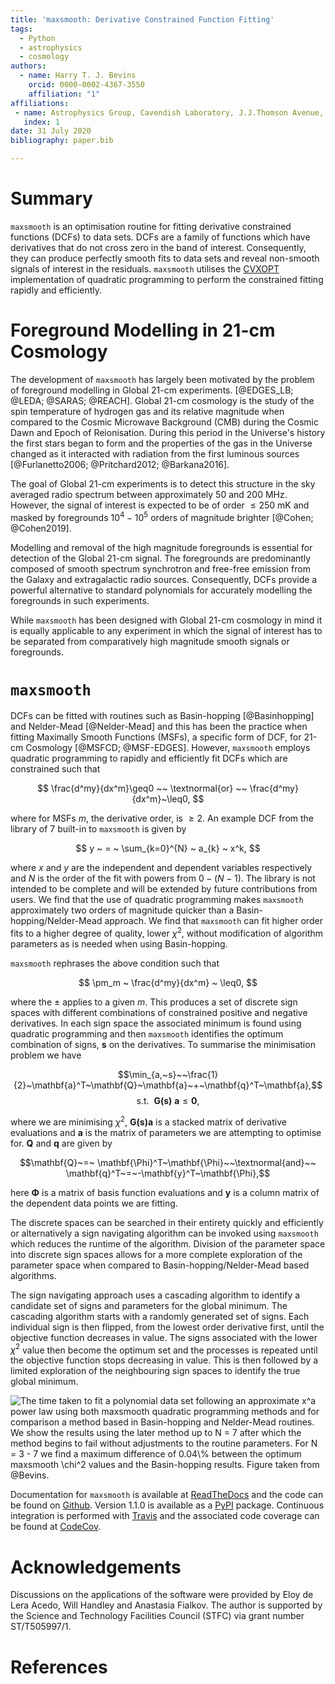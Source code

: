 ```yaml
---
title: 'maxsmooth: Derivative Constrained Function Fitting'
tags:
  - Python
  - astrophysics
  - cosmology
authors:
  - name: Harry T. J. Bevins
    orcid: 0000-0002-4367-3550
    affiliation: "1"
affiliations:
 - name: Astrophysics Group, Cavendish Laboratory, J.J.Thomson Avenue, Cambridge, CB3 0HE, UK
   index: 1
date: 31 July 2020
bibliography: paper.bib

---
```


# Summary

``maxsmooth`` is an optimisation routine for fitting derivative constrained functions (DCFs)
to data sets. DCFs are a family of functions which have derivatives that do not cross
zero in the band of interest. Consequently, they can produce perfectly smooth fits to
data sets and reveal non-smooth signals of interest in the residuals. ``maxsmooth``
utilises the [CVXOPT](https://pypi.org/project/cvxopt/) implementation of
quadratic programming to perform the constrained fitting rapidly and efficiently.

# Foreground Modelling in 21-cm Cosmology

The development of ``maxsmooth`` has largely been motivated by the problem
of foreground modelling in Global 21-cm experiments. [@EDGES_LB; @LEDA; @SARAS; @REACH].
Global 21-cm cosmology is the study of the spin temperature of hydrogen gas and
its relative magnitude when compared to the Cosmic Microwave Background (CMB)
during the Cosmic Dawn and Epoch of Reionisation. During this period in the Universe's
history the first stars began to form and the properties of the gas in the
Universe changed as it interacted with radiation from the first luminous sources
[@Furlanetto2006; @Pritchard2012; @Barkana2016].

The goal of Global 21-cm experiments is to detect this
structure in the sky averaged radio spectrum between approximately $50$ and $200$ MHz.
However, the signal of interest is expected to be of order $\leq 250$ mK and masked by
foregrounds $10^4 - 10^5$ orders of magnitude brighter [@Cohen; @Cohen2019].

Modelling and removal of the high magnitude foregrounds is essential for detection of
the Global 21-cm signal. The foregrounds are predominantly composed of smooth
spectrum synchrotron and
free-free emission from the Galaxy and extragalactic radio sources. Consequently, DCFs
provide a powerful alternative to standard polynomials for accurately modelling the
foregrounds in such experiments.

While ``maxsmooth`` has been designed with Global 21-cm cosmology in mind it is
equally applicable to any experiment in which the signal of interest has to be separated
from comparatively high magnitude smooth signals or foregrounds.

# ``maxsmooth``

DCFs can be fitted with routines such as Basin-hopping [@Basinhopping] and
Nelder-Mead [@Nelder-Mead] and this has
been the practice when fitting Maximally Smooth Functions (MSFs), a specific form of
DCF, for 21-cm Cosmology [@MSFCD; @MSF-EDGES]. However, ``maxsmooth`` employs quadratic programming to
rapidly and efficiently fit DCFs which are constrained such that

$$  \frac{d^my}{dx^m}\geq0 ~~ \textnormal{or} ~~ \frac{d^my}{dx^m}~\leq0, $$

where for MSFs $m$, the derivative order, is $\geq 2$. An example DCF from the library of $7$
built-in to ``maxsmooth`` is given by

$$ y ~ = ~ \sum_{k=0}^{N} ~ a_{k} ~ x^k, $$

where $x$ and $y$ are the independent and dependent variables respectively and $N$
is the order of the fit with powers from $0 - (N-1)$. The library is not intended
to be complete and will be extended by future contributions from users.
We find that the use of quadratic programming makes ``maxsmooth``
approximately two orders of magnitude quicker than a Basin-hopping/Nelder-Mead approach.
We find that ``maxsmooth`` can fit higher order fits to a higher degree of quality, lower $\chi^2$,
without modification of algorithm parameters as is needed when using Basin-hopping.

``maxsmooth`` rephrases the above condition such that

$$ \pm_m ~ \frac{d^my}{dx^m} ~ \leq0, $$

where the $\pm$ applies to a given $m$. This produces a set of discrete sign spaces
with different combinations of constrained positive and negative derivatives. In each sign space
the associated minimum is found using quadratic programming and then ``maxsmooth``
identifies the optimum combination of signs, $\mathbf{s}$ on the derivatives. To
summarise the minimisation problem we have

$$\min_{a,~s}~~\frac{1}{2}~\mathbf{a}^T~\mathbf{Q}~\mathbf{a}~+~\mathbf{q}^T~\mathbf{a},$$
$$\mathrm{s.t.}~~\mathbf{G(s)~a} \leq \mathbf{0},$$

where we are minimising $\chi^2$, $\mathbf{G(s)a}$ is a stacked matrix of derivative evaluations and $\mathbf{a}$
is the matrix of parameters we are attempting to optimise for. $\mathbf{Q}$ and $\mathbf{q}$
are given by

$$\mathbf{Q}~=~ \mathbf{\Phi}^T~\mathbf{\Phi}~~\textnormal{and}~~ \mathbf{q}^T~=~-\mathbf{y}^T~\mathbf{\Phi},$$

here $\mathbf{\Phi}$ is a matrix of basis function evaluations and $\mathbf{y}$
is a column matrix of the dependent data points we are fitting.

The discrete spaces can be searched in their entirety quickly and efficiently or
alternatively a sign navigating algorithm can be invoked using ``maxsmooth`` which
reduces the runtime of the algorithm. Division of the parameter space into
discrete sign spaces allows for a more complete exploration of the parameter space
when compared to Basin-hopping/Nelder-Mead based algorithms.

The sign navigating approach uses a cascading algorithm to identify a candidate set of signs
and parameters for the global
minimum. The cascading algorithm starts with a randomly generated set of signs. Each
individual sign is then flipped, from the lowest order derivative first, until the
objective function decreases in value. The signs associated with the lower
$\chi^2$ value then become the optimum set and the processes is repeated until
the objective function stops decreasing in value. This is then followed by a limited exploration
of the neighbouring sign spaces to identify the true global minimum.

![The time taken to fit a polynomial data set following an approximate $x^a$ power law
using both ``maxsmooth`` quadratic programming methods and for comparison a method
based in Basin-hopping and Nelder-Mead routines. We show the results using the later method
up to $N = 7$ after which the method begins to fail without adjustments to the routine parameters.
For $N = 3 - 7$ we find a maximum difference of $0.04\%$ between the optimum ``maxsmooth`` $\chi^2$
values and the Basin-hopping results. Figure taken from @Bevins.](times.png)

Documentation for ``maxsmooth`` is available at [ReadTheDocs](maxsmooth.readthedocs.io/)
and the code can be
found on [Github](https://github.com/htjb/maxsmooth). Version 1.1.0 is available
as a [PyPI](https://pypi.org/project/maxsmooth/1.1.0/) package. Continuous
integration is performed with [Travis](https://travis-ci.com/github/htjb/maxsmooth) and the
associated code coverage can be found at [CodeCov](https://codecov.io/gh/htjb/maxsmooth).

# Acknowledgements

Discussions on the applications of the software were provided by Eloy de Lera Acedo,
Will Handley and Anastasia Fialkov. The author is supported by the Science and
Technology Facilities Council (STFC) via grant number ST/T505997/1.

# References
